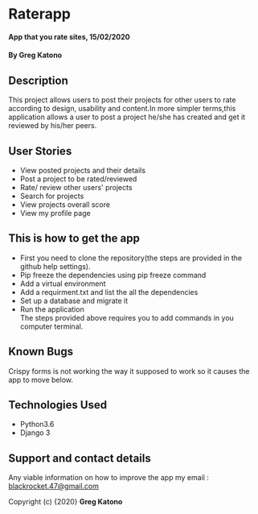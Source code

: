 # Raterapp
#### App that you rate sites, 15/02/2020
#### By **Greg Katono**
## Description
This project allows users to post their projects for other users to rate according to design, usability and content.In more simpler terms,this application allows a user to post a project he/she has created and get it reviewed by his/her peers.
## User Stories
* View posted projects and their details
* Post a project to be rated/reviewed
* Rate/ review other users' projects
* Search for projects 
* View projects overall score
* View my profile page
## This is how to get the app
* First you need to clone the repository(the steps are provided in the github help settings).
* Pip freeze the dependencies using pip freeze command
* Add a virtual environment 
* Add a requirment.txt and list the all the dependencies
* Set up a database and migrate it
* Run the application        
The steps provided above requires you to add commands in you computer terminal.
## Known Bugs
Crispy forms is not working the way it supposed to work so it causes the app to move below.

## Technologies Used
* Python3.6
* Django 3
## Support and contact details
Any viable information on how to improve the app my email : blackrocket.47@gmail.com  

Copyright (c) {2020} **Greg Katono**